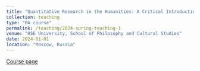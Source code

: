 ```yaml
---
title: "Quantitative Research in the Humanities: A Critical Introduction"
collection: teaching
type: "BA course"
permalink: /teaching/2024-spring-teaching-1
venue: "HSE University, School of Philosophy and Cultural Studies"
date: 2024-01-01
location: "Moscow, Russia"
---
```


[Course page](https://www.hse.ru/en/edu/courses/878544164)
